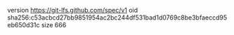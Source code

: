 version https://git-lfs.github.com/spec/v1
oid sha256:c53acbcd27bb9851954ac2bc244df531bad1d0769c8be3bfaeccd95eb650d31c
size 666
